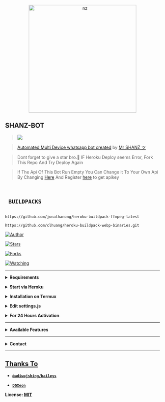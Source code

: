 <p align="center">

<img src="https://telegra.ph/file/da54e711f23c43204a9b7.jpg" alt="nz" width="350"/>

</p>

## SHANZ-BOT

> <a href="https://youtube.com/channel/UCX9GuKbYYWJ80O3Kymkn3Uw"><img src="https://img.shields.io/badge/Tutorial-Video-ff0000?style=for-the-badge&logo=youtube&logoColor=ff000000&link=https://youtube.com/channel/UCX9GuKbYYWJ80O3Kymkn3Uw" /><br>

> [Automated Multi Device whatsapp bot created](https://github.com/Itsme-shan/SHANZ-BOT) by [Mr SHANZ ツ](https://github.com/Itsme-shan)

> Dont forget to give a star bro.🥲 IF Heroku Deploy seems Error, Fork This Repo And Try Deploy Again

> If The Api Of This Bot Run Empty You Can Change it To Your Own Api By Changing [Here](https://github.com/itsme-shan/SHANZ-BOT/blob/master/settings.js#L18) And Register [here](https://zenzapis.xyz/) to get apikey

</br>

## ` BUILDPACKS`

```

https://github.com/jonathanong/heroku-buildpack-ffmpeg-latest

https://github.com/clhuang/heroku-buildpack-webp-binaries.git

```

<a href="https://github.com/itsme-shan"><img title="Author" src="https://img.shields.io/badge/Author-SHANZ-blue.svg?color=54aeff&style=for-the-badge&logo=github" /></a>  

<a href="https://github.com/Itsme-shan/SHANZ-BOT"><img title="Stars" src="https://img.shields.io/github/stars/itsme-shan/SHANZ-BOT?color=54aeff&style=flat-square" /></a>

<a href="https://github.com/Itsme-shan/SHANZ-BOT/network/members"><img title="Forks" src="https://img.shields.io/github/forks/Itsme-shan/SHANZ-BOT?color=54aeff&style=flat-square" /></a>

<a href="https://github.com/Itsme-shan/SHANZ-BOT/watchers"><img title="Watching" src="https://img.shields.io/github/watchers/Itsme-shan/SHANZ-BOT?label=watchers&color=54aeff&style=flat-square" /></a> <br>

---

<!-- Requirements -->

<b><details><summary>Requirements</summary></b>

* Some Text Editor

* [Node JS](https://nodejs.org/en/)

* [Git](https://git-scm.com/downloads)

* [FFMPEG](https://ffmpeg.org/download.html)

  

```bash

Add FFmpeg to PATH environment variable

```

</details>

<!-- Start via Heroku -->

<b><details><summary>Start via Heroku</summary></b>

* Scan QR In Your Whatsapp From [Here](https://replit.com/@MalinduHirushan/SHANZ-BOT?outputonly=1&lite=1)

* Fork This Repo By Clicking [Here](https://github.com/Itsme-shan/SHANZ-BOT/fork)

* then Deploy The Bot From [Here](https://dashboard.heroku.com/new-app)

* Wait 5-10 Min To Deploy 

* After Deploying On The Worker And Check The Logs

</details>

<!-- Installation via Termux -->

<b><details><summary>Installation on Termux</summary></b>

```bash

> apt update

> apt upgrade

> pkg update && pkg upgrade

> pkg install bash

> pkg install libwebp

> pkg install git -y

> pkg install nodejs -y 

> pkg install ffmpeg -y 

> pkg install wget

> pkg install imagemagick -y

> git clone https://github.com/Itsme-shan/SHANZ-BOT

> cd SHANZ-BOT

> npm install

```

</details>

<!-- Edit -->

<b><details><summary>Edit settings.js</summary></b>

```bash

global.APIKeys = {

	'https://zenzapis.xyz': 'YOURAPIKEY',

}

  

global.owner = ["9475XXXXXX"]

global.ownername = ["YourName"]

```

</details>

<!-- 24hrs-->

<b><details><summary>For 24 Hours Activation</summary></b>

```bash

npm i -g pm2 && pm2 start index.js && pm2 save && pm2 logs

```

</details>

----

<b><details><summary>Available Features</summary><br>

	| Features |  Availability |

| :------: |  :----------: |

|   Convert     |       ✅     |

|   Database     |       ✅     |

|   Owner     |       ✅    |

|   Islami     |       ✅     |

|   Downloader     |       ✅     |

|   Tiktok     |       ✅     |

|   Facebook     |       ✅     

|   Twitter     |       ✅     |

|   Instagram     |       ✅     |

|   Antilink     |       ✅     |

|   Auto Sticker     |       ✅     |

|   Games     |       ✅     |

|   Emoji reaction     |       ✅     |

|   Setmenu     |       ✅     |

|   RPG menu     |       ✅     |

|   Anti toxic     |       ✅     |

|   Anti virus     |       ✅     |

|   Image broadcast     |       ✅     |

|   Video broadcast     |       ✅     |

|   Audio broadcast     |       ✅     |

|   Location broadcast     |       ✅     |

|   Webzone     |       ✅      |

|   Searching     |       ✅      |

|   Textpro     |       ✅      |

|   Ephoto     |       ✅     |

|   Anime Web     |       ✅      |

|   Stalker     |       ✅      |

|   Random Text     |       ✅     |

|   Random Image     |       ✅     |

|   Nekos Life     |       ✅      |

|   More Nsfw     |       ✅      |

|   Creator     |       ✅      |

|   Many more     |       ✅     |

|   All features works     |       ✅     |

</details>

----

<!-- Contact Owner -->

<b><details><summary>Contact</summary></b>

## ```Connect With Me```

<p align="center">

<a href="https://wa.me/94704210265"><img src="https://img.shields.io/badge/Contact SHANZ-25D366?style=for-the-badge&logo=whatsapp&logoColor=white" />

<a href="https://youtube.com/channel/UCX9GuKbYYWJ80O3Kymkn3Uw"><img src="https://img.shields.io/badge/Subscribe Mr SHANZ-ff0000?style=for-the-badge&logo=youtube&logoColor=ff000000&link=https://youtube.com/channel/UCX9GuKbYYWJ80O3Kymkn3Uw" /><br>

</p>

</details>

</details><hr>

## Thanks To

* [`@adiwajshing/baileys`](https://github.com/adiwajshing/baileys)

* [`DGXeon`](https://github.com/DGXeon)

License: [MIT](https://github.com/SHANZ-BOT/LICENSE)
